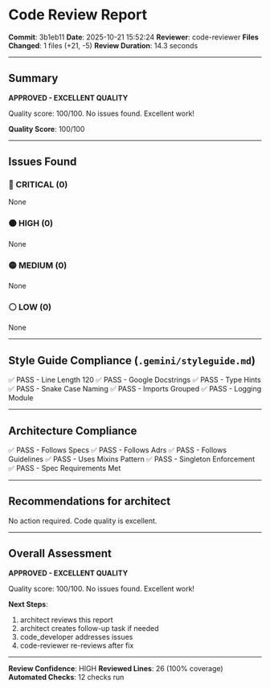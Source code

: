 # Code Review Report

**Commit**: 3b1eb11
**Date**: 2025-10-21 15:52:24
**Reviewer**: code-reviewer
**Files Changed**: 1 files (+21, -5)
**Review Duration**: 14.3 seconds

---

## Summary

**APPROVED - EXCELLENT QUALITY**

Quality score: 100/100. No issues found. Excellent work!

**Quality Score**: 100/100

---

## Issues Found

### 🔴 CRITICAL (0)

None

### 🟠 HIGH (0)

None

### 🟡 MEDIUM (0)

None

### ⚪ LOW (0)

None

---

## Style Guide Compliance (`.gemini/styleguide.md`)

✅ PASS - Line Length 120
✅ PASS - Google Docstrings
✅ PASS - Type Hints
✅ PASS - Snake Case Naming
✅ PASS - Imports Grouped
✅ PASS - Logging Module

---

## Architecture Compliance

✅ PASS - Follows Specs
✅ PASS - Follows Adrs
✅ PASS - Follows Guidelines
✅ PASS - Uses Mixins Pattern
✅ PASS - Singleton Enforcement
✅ PASS - Spec Requirements Met

---

## Recommendations for architect


No action required. Code quality is excellent.

---

## Overall Assessment

**APPROVED - EXCELLENT QUALITY**

Quality score: 100/100. No issues found. Excellent work!

**Next Steps**:
1. architect reviews this report
2. architect creates follow-up task if needed
3. code_developer addresses issues
4. code-reviewer re-reviews after fix

---

**Review Confidence**: HIGH
**Reviewed Lines**: 26 (100% coverage)
**Automated Checks**: 12 checks run
